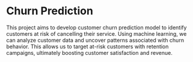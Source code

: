 # Churn Prediction
This project aims to develop customer churn prediction model to identify customers at risk of cancelling their service. Using machine learning, we can analyze customer data and uncover patterns associated with churn behavior. This allows us to target at-risk customers with retention campaigns, ultimately boosting customer satisfaction and revenue.
